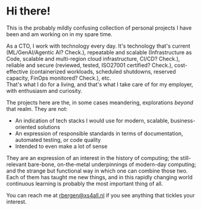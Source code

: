 # Hi there!

This is the probably mildly confusing collection of personal projects I have been and am working on in my spare time. 

As a CTO, I work with technology every day. It's technology that's current (ML/GenAI/Agentic AI? Check.), repeatable and scalable (Infrastructure as Code, scalable and multi-region cloud infrastructure, CI/CD? Check.), reliable and secure (reviewed, tested, ISO27001 certified? Check.), cost-effective (containerized workloads, scheduled shutdowns, reserved capacity, FinOps monitored? Check.), etc.  
That's what I do for a living, and that's what I take care of for my employer, with enthusiasm and curiosity.

The projects here are the, in some cases meandering, explorations _beyond_ that realm.
They are not:
- An indication of tech stacks I would use for modern, scalable, business-oriented solutions
- An expression of responsible standards in terms of documentation, automated testing, or code quality
- Intended to even make a lot of sense

They are an expression of an interest in the history of computing; the still-relevant bare-bone, on-the-metal underpinnings of modern-day computing; and the strange but functional way in which one can combine those two.
Each of them has taught me new things, and in this rapidly changing world continuous learning is probably the most important thing of all.

You can reach me at rbergen@xs4all.nl if you see anything that tickles your interest.
